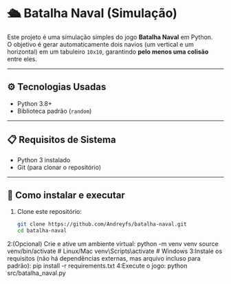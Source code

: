 # 🛳️ Batalha Naval (Simulação)

Este projeto é uma simulação simples do jogo **Batalha Naval** em Python.  
O objetivo é gerar automaticamente dois navios (um vertical e um horizontal) em um tabuleiro `10x10`, garantindo **pelo menos uma colisão** entre eles.

---

## ⚙️ Tecnologias Usadas
- Python 3.8+
- Biblioteca padrão (`random`)

---

## 📋 Requisitos de Sistema
- Python 3 instalado
- Git (para clonar o repositório)

---

## 🚀 Como instalar e executar

1. Clone este repositório:
   ```bash
   git clone https://github.com/Andreyfs/batalha-naval.git
   cd batalha-naval
2:(Opcional) Crie e ative um ambiente virtual:
python -m venv venv
source venv/bin/activate  # Linux/Mac
venv\Scripts\activate     # Windows
3:Instale os requisitos (não há dependências externas, mas arquivo incluso para padrão):
pip install -r requirements.txt
4:Execute o jogo:
python src/batalha_naval.py
